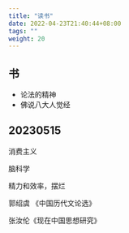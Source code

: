 ```yaml
---
title: "读书"
date: 2022-04-23T21:40:44+08:00
tags: ""
weight: 20
---
```



## 书

+ 论法的精神
+ 佛说八大人觉经

## 20230515

消费主义

脑科学

精力和效率，摆烂

郭绍虞 《中国历代文论选》

张汝伦《现在中国思想研究》
